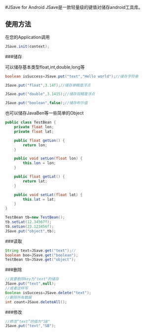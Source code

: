 #JSave for Android
JSave是一款轻量级的键值对储存android工具库。

## 使用方法

在您的Application调用

``` java
JSave.init(context);
```

###储存

可以储存基本类型float,int,double,long等

``` java
boolean isSuccess=JSave.put("text","Hello world");//储存字符串
```
``` java
JSave.put("float",3.14f);//储存单精度浮点
```
``` java
JSave.put("double",3.1415);//储存双精度浮点
```
``` java
JSave.put("boolean",false);//储存布尔值
```

也可以储存JavaBen等一些简单的Object

``` java
public class TestBean {
    private float lon;
    private float lat;

    public float getLon() {
        return lon;
    }

    public void setLon(float lon) {
        this.lon = lon;
    }

    public float getLat() {
        return lat;
    }

    public void setLat(float lat) {
        this.lat = lat;
    }
}


```
``` java
TestBean tb=new TestBean();
tb.setLat(12.34567f);
tb.setLon(23.123456f);
JSave.put("object",tb);
```


###读取

``` java
String text=JSave.get("text");//
boolean boo=JSave.get("boolean");
TestBean tb=JSave.get("object");
```

###删除
``` java
//我要删除key为"text"的储存
JSave.put("text",null);
//或者这样写
Boolean isSuccess=JSave.delete("text");
//删除所有数据
int count=JSave.deleteAll();
```

###修改

``` java
//修改“text”的值为"SB"
JSave.put("text","SB");
```
